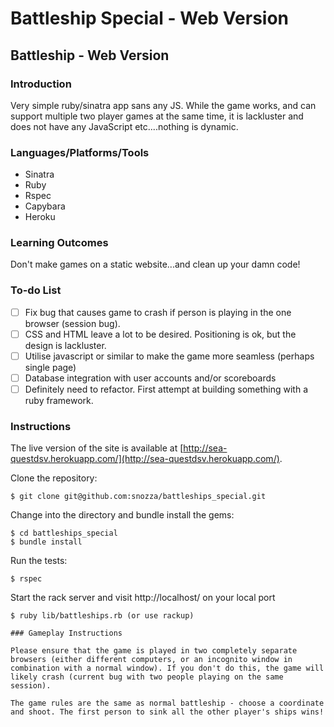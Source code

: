 Battleship Special - Web Version
=================================

## Battleship - Web Version

### Introduction

Very simple ruby/sinatra app sans any JS. While the game works, and can support multiple two player games at the same time, it is lackluster and does not have any JavaScript etc....nothing is dynamic.


### Languages/Platforms/Tools

* Sinatra
* Ruby
* Rspec
* Capybara
* Heroku

### Learning Outcomes

Don't make games on a static website...and clean up your damn code!

### To-do List
- [ ] Fix bug that causes game to crash if person is playing in the one browser (session bug).
- [ ] CSS and HTML leave a lot to be desired. Positioning is ok, but the design is lackluster.
- [ ] Utilise javascript or similar to make the game more seamless (perhaps single page)
- [ ] Database integration with user accounts and/or scoreboards
- [ ] Definitely need to refactor. First attempt at building something with a ruby framework.

### Instructions

The live version of the site is available at [http://sea-questdsv.herokuapp.com/](http://sea-questdsv.herokuapp.com/).

Clone the repository:

```
$ git clone git@github.com:snozza/battleships_special.git
```

Change into the directory and bundle install the gems:

```
$ cd battleships_special
$ bundle install
```

Run the tests: 

```
$ rspec
```

Start the rack server and visit http://localhost/ on your local port 

```
$ ruby lib/battleships.rb (or use rackup)

### Gameplay Instructions

Please ensure that the game is played in two completely separate browsers (either different computers, or an incognito window in combination with a normal window). If you don't do this, the game will likely crash (current bug with two people playing on the same session).

The game rules are the same as normal battleship - choose a coordinate and shoot. The first person to sink all the other player's ships wins!
